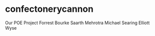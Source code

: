 confectonerycannon
==================

Our POE Project
Forrest Bourke
Saarth Mehrotra
Michael Searing
Elliott Wyse

